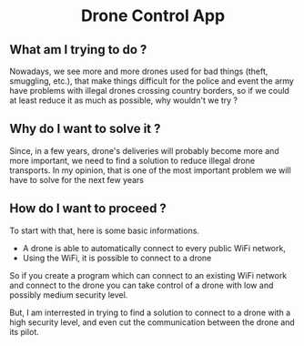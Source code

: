 <h1 style="text-align:center"> Drone Control App </h1>

<h2>What am I trying to do ?</h2>

Nowadays, we see more and more drones used for bad things (theft, smuggling, etc.), that make things difficult for the police and event the army have problems with illegal drones crossing country borders, so if we could at least reduce it as much as possible, why wouldn't we try ?

<h2>Why do I want to solve it ?</h2>

Since, in a few years, drone's deliveries will probably become more and more important, we need to find a solution to reduce illegal drone transports. In my opinion, that is one of the most important problem we will have to solve for the next few years

<h2>How do I want to proceed ?</h2>

To start with that, here is some basic informations.<br>

<ul>
    <li> A drone is able to automatically connect to every public WiFi network,</li> 
    <li> Using the WiFi, it is possible to connect to a drone</li>
</ul>

So if you create a program which can connect to an existing WiFi network and connect to the drone you can take control of a drone with low and possibly medium security level.<br>

But, I am interrested in trying to find a solution to connect to a drone with a high security level, and even cut the communication between the drone and its pilot.